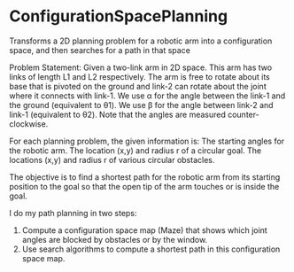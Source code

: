 # ConfigurationSpacePlanning
Transforms a 2D planning problem for a robotic arm into a configuration space, and then searches for a path in that space

Problem Statement:
Given a two-link arm in 2D space. This arm has two links of length L1 and L2 respectively. The arm is free to rotate 
about its base that is pivoted on the ground and link-2 can rotate about the joint where it connects with link-1. 
We use α for the angle between the link-1 and the ground (equivalent to θ1). We use β for the angle between link-2 and 
link-1 (equivalent to θ2). Note that the angles are measured counter-clockwise.

For each planning problem, the given information is:
The starting angles for the robotic arm.
The location (x,y) and radius r of a circular goal.
The locations (x,y) and radius r of various circular obstacles.

The objective is to find a shortest path for the robotic arm from its starting position to the goal so that the open tip of the arm touches or is inside the goal.

I do my path planning in two steps:
1. Compute a configuration space map (Maze) that shows which joint angles are blocked by obstacles or by the window.
2. Use search algorithms to compute a shortest path in this configuration space map.
